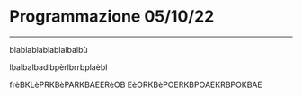 # Programmazione 05/10/22
---
blablablablablalbalbù

lbalbalbadlbpèrlbrrbplaèbl

frèBKLèPRKBèPARKBAEERèOB
EèORKBèPOERKBPOAEKRBPOKBAE
